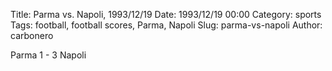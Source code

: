 Title: Parma vs. Napoli, 1993/12/19
Date: 1993/12/19 00:00
Category: sports
Tags: football, football scores, Parma, Napoli
Slug: parma-vs-napoli
Author: carbonero


Parma 1 - 3 Napoli
